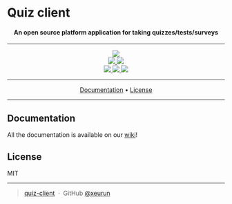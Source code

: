 # Quiz client

<h4 align="center">
An open source platform application for taking quizzes/tests/surveys
</h4>

---

<p align="center">
    <a href="https/xeurun.github.io/quiz-client/">
        <img src="https://img.shields.io/website/https/xeurun.github.io/quiz-client/index.html.svg">
    </a>
    <br>
    <a href="https://www.codacy.com/app/xeurun/quiz-client?utm_source=github.com&amp;utm_medium=referral&amp;utm_content=xeurun/quiz-client&amp;utm_campaign=Badge_Grade">
      <img src="https://api.codacy.com/project/badge/Grade/eb3a7ffae3c548c6a842acc732cc3266"/>
    </a>
    <a href="https://requires.io/github/xeurun/quiz-client/requirements/?branch=master">
    	<img src="https://requires.io/github/xeurun/quiz-client/requirements.svg?branch=master">
    </a>
    </br>
    <a href="">
    	<img src="https://img.shields.io/badge/contributions-welcome-orange.svg">
    </a>
    <a href="https://github.com/xeurun/quiz-client/issues">
    	<img src="https://img.shields.io/github/issues/xeurun/quiz-client.svg">
    </a>
    <a href="https://opensource.org/licenses/MIT">
    	<img src="https://img.shields.io/badge/license-MIT-blue.svg">
    </a>
</p>

---

<p align="center">
  <a href="#documentation">Documentation</a> •
  <a href="#license">License</a>
</p>

---

## Documentation

All the documentation is available on our [wiki](https://github.com/xeurun/quiz-client/wiki)!

## License

MIT

---

> [quiz-client](https://xeurun.github.io/quiz-client/) &nbsp;&middot;&nbsp;
> GitHub [@xeurun](https://github.com/xeurun)
